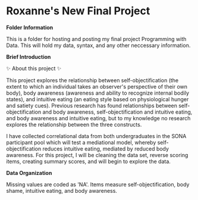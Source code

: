 
# Roxanne's New Final Project 

**Folder Information**

This is a folder for hosting and posting my final project Programming with Data. This will hold my data, syntax, and any other neccessary information.


**Brief Introduction**

:sparkles: About this project :sparkles:

This project explores the relationship between self-objectification (the extent to which an individual takes an observer's perspective of their own body), body awareness (awareness and ability to recognize internal bodily states), and intuitive eating (an eating style based on physiological hunger and satiety cues). Previous research has found relationships between self-objectification and body awareness, self-objectification and intuitive eating, and body awareness and intuitive eating, but to my knowledge no research explores the relationship between the three constructs. 

I have collected correlational data from both undergraduates in the SONA participant pool which will test a mediational model, whereby self-objectification reduces intuitive eating, mediated by reduced body awareness. For this project, I will be cleaning the data set, reverse scoring items, creating summary scores, and will begin to explore the data.

**Data Organization**

Missing values are coded as 'NA'. Items measure self-objectification, body shame, intuitive eating, and body awareness.  